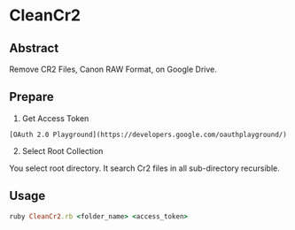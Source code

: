 # CleanCr2

## Abstract

Remove CR2 Files, Canon RAW Format, on Google Drive.

## Prepare

  1. Get Access Token

    [OAuth 2.0 Playground](https://developers.google.com/oauthplayground/)

  2. Select Root Collection

You select root directory. It search Cr2 files in all sub-directory recursible.

## Usage

```ruby
ruby CleanCr2.rb <folder_name> <access_token>
```
